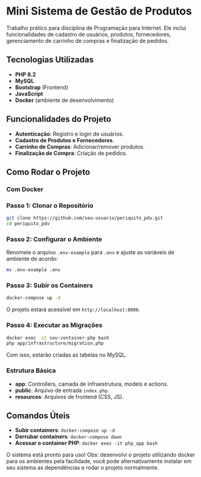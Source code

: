 # Mini Sistema de Gestão de Produtos

Trabalho prático para disciplina de Programação para Internet. Ele inclui funcionalidades de cadastro de usuários, produtos, fornecedores, gerenciamento de carrinho de compras e finalização de pedidos.

## Tecnologias Utilizadas

- **PHP 8.2**
- **MySQL**
- **Bootstrap** (Frontend)
- **JavaScript**
- **Docker** (ambiente de desenvolvimento)

## Funcionalidades do Projeto

- **Autenticação**: Registro e login de usuários.
- **Cadastro de Produtos e Fornecedores**.
- **Carrinho de Compras**: Adicionar/remover produtos.
- **Finalização de Compra**: Criação de pedidos.

## Como Rodar o Projeto

### Com Docker
### Passo 1: Clonar o Repositório

```bash
git clone https://github.com/seu-usuario/periquito_pdv.git
cd periquito_pdv
```

### Passo 2: Configurar o Ambiente

Renomeie o arquivo `.env-example` para `.env` e ajuste as variáveis de ambiente de acordo:

```bash
mv .env-example .env
```

### Passo 3: Subir os Containers

```bash
docker-compose up -d
```

O projeto estará acessível em `http://localhost:8000`.

### Passo 4: Executar as Migrações

```bash
docker exec -it seu-container-php bash
php app/infrastructure/migration.php
```

Com isso, estarão criadas as tabelas no MySQL.

### Estrutura Básica

- **app**: Controllers, camada de infraestrutura, models e actions.
- **public**: Arquivo de entrada `index.php`.
- **resources**: Arquivos de frontend (CSS, JS).

## Comandos Úteis

- **Subir containers**: `docker-compose up -d`
- **Derrubar containers**: `docker-compose down`
- **Acessar o container PHP**: `docker exec -it php_app bash`

O sistema está pronto para uso!
Obs: desenvolvi o projeto utilizando docker para os ambientes pela facilidade, você pode alternativamente instalar em seu sistema as dependências e rodar o projeto normalmente.
